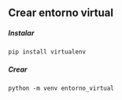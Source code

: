 ## Crear entorno virtual
##### Instalar
 ~~~
pip install virtualenv
 ~~~
##### Crear
 ~~~
 python -m venv entorno_virtual
 ~~~
